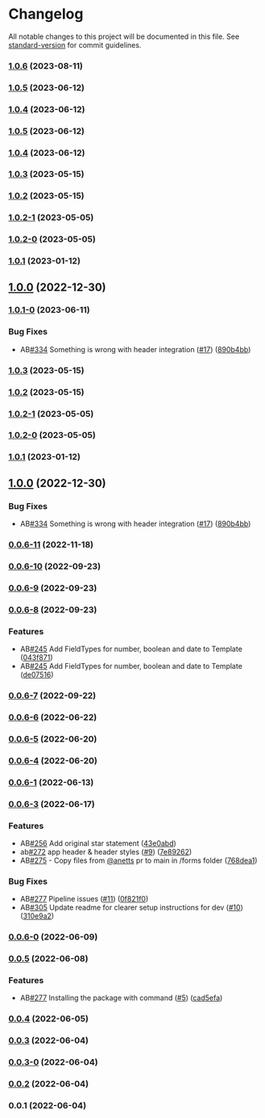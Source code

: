 # Changelog

All notable changes to this project will be documented in this file. See [standard-version](https://github.com/conventional-changelog/standard-version) for commit guidelines.

### [1.0.6](https://github.com/starwit/react-starwit/compare/1.0.4-0...1.0.6) (2023-08-11)

### [1.0.5](https://github.com/starwit/react-starwit/compare/1.0.4...1.0.5) (2023-06-12)

### [1.0.4](https://github.com/starwit/react-starwit/compare/1.0.1-0...1.0.4) (2023-06-12)

### [1.0.5](https://github.com/starwit/react-starwit/compare/1.0.4...1.0.5) (2023-06-12)

### [1.0.4](https://github.com/starwit/react-starwit/compare/1.0.1-0...1.0.4) (2023-06-12)

### [1.0.3](https://github.com/starwit/react-starwit/compare/1.0.2...1.0.3) (2023-05-15)

### [1.0.2](https://github.com/starwit/react-starwit/compare/1.0.2-1...1.0.2) (2023-05-15)

### [1.0.2-1](https://github.com/starwit/react-starwit/compare/1.0.2-0...1.0.2-1) (2023-05-05)

### [1.0.2-0](https://github.com/starwit/react-starwit/compare/1.0.1...1.0.2-0) (2023-05-05)

### [1.0.1](https://github.com/starwit/react-starwit/compare/1.0.0...1.0.1) (2023-01-12)

## [1.0.0](https://github.com/starwit/react-starwit/compare/0.0.6-11...1.0.0) (2022-12-30)

### [1.0.1-0](https://github.com/starwit/react-starwit/compare/0.0.6-11...1.0.1-0) (2023-06-11)


### Bug Fixes

* AB[#334](https://github.com/starwit/react-starwit/issues/334) Something is wrong with header integration ([#17](https://github.com/starwit/react-starwit/issues/17)) ([890b4bb](https://github.com/starwit/react-starwit/commit/890b4bb5d363485bf3cd488218dfdb8a685ebfaa))

### [1.0.3](https://github.com/starwit/react-starwit/compare/1.0.2...1.0.3) (2023-05-15)

### [1.0.2](https://github.com/starwit/react-starwit/compare/1.0.2-1...1.0.2) (2023-05-15)

### [1.0.2-1](https://github.com/starwit/react-starwit/compare/1.0.2-0...1.0.2-1) (2023-05-05)

### [1.0.2-0](https://github.com/starwit/react-starwit/compare/1.0.1...1.0.2-0) (2023-05-05)

### [1.0.1](https://github.com/starwit/react-starwit/compare/1.0.0...1.0.1) (2023-01-12)


## [1.0.0](https://github.com/starwit/react-starwit/compare/0.0.6-11...1.0.0) (2022-12-30)


### Bug Fixes

* AB[#334](https://github.com/starwit/react-starwit/issues/334) Something is wrong with header integration ([#17](https://github.com/starwit/react-starwit/issues/17)) ([890b4bb](https://github.com/starwit/react-starwit/commit/890b4bb5d363485bf3cd488218dfdb8a685ebfaa))

### [0.0.6-11](https://github.com/starwit/react-starwit/compare/0.0.6-7...0.0.6-11) (2022-11-18)

### [0.0.6-10](https://github.com/starwit/react-starwit/compare/0.0.6-9...0.0.6-10) (2022-09-23)

### [0.0.6-9](https://github.com/starwit/react-starwit/compare/0.0.6-8...0.0.6-9) (2022-09-23)

### [0.0.6-8](https://github.com/starwit/react-starwit/compare/0.0.6-6...0.0.6-8) (2022-09-23)


### Features

* AB[#245](https://github.com/starwit/react-starwit/issues/245) Add FieldTypes for number, boolean and date to Template ([043f871](https://github.com/starwit/react-starwit/commit/043f87188098759f2dc624adbf332311a7baa30d))
* AB[#245](https://github.com/starwit/react-starwit/issues/245) Add FieldTypes for number, boolean and date to Template ([de07516](https://github.com/starwit/react-starwit/commit/de075162e76ada8abfe34fe7ad8cf94c27496b0d))

### [0.0.6-7](https://github.com/starwit/react-starwit/compare/0.0.6-6...0.0.6-7) (2022-09-22)


### [0.0.6-6](https://github.com/starwit/react-starwit/compare/0.0.6-5...0.0.6-6) (2022-06-22)

### [0.0.6-5](https://github.com/starwit/react-starwit/compare/0.0.6-4...0.0.6-5) (2022-06-20)

### [0.0.6-4](https://github.com/starwit/react-starwit/compare/0.0.6-3...0.0.6-4) (2022-06-20)

### [0.0.6-1](https://github.com/starwit/react-starwit/compare/0.0.6-0...0.0.6-1) (2022-06-13)

### [0.0.6-3](https://github.com/starwit/react-starwit/compare/0.0.6-0...0.0.6-3) (2022-06-17)

### Features

* AB[#256](https://github.com/starwit/react-starwit/issues/256) Add original star statement ([43e0abd](https://github.com/starwit/react-starwit/commit/43e0abd551c726d71c99cb4c4b96c53b71a948b1))
* ab[#272](https://github.com/starwit/react-starwit/issues/272) app header & header styles ([#9](https://github.com/starwit/react-starwit/issues/9)) ([7e89262](https://github.com/starwit/react-starwit/commit/7e892623449f70c51490a816c65d5db4e67f9471))
* AB[#275](https://github.com/starwit/react-starwit/issues/275) - Copy files from [@anetts](https://github.com/anetts) pr to main in /forms folder ([768dea1](https://github.com/starwit/react-starwit/commit/768dea1970e078e784be969102d72820dc1555b2))


### Bug Fixes

* AB[#277](https://github.com/starwit/react-starwit/issues/277) Pipeline issues ([#11](https://github.com/starwit/react-starwit/issues/11)) ([0f821f0](https://github.com/starwit/react-starwit/commit/0f821f065eebb1cb44a373de3665f3c4a7a2ba37))
* AB[#305](https://github.com/starwit/react-starwit/issues/305) Update readme for clearer setup instructions for dev ([#10](https://github.com/starwit/react-starwit/issues/10)) ([310e9a2](https://github.com/starwit/react-starwit/commit/310e9a268c4d2a5b070a865f31942fe86a96afdf))

### [0.0.6-0](https://github.com/starwit/react-starwit/compare/0.0.5...0.0.6-0) (2022-06-09)

### [0.0.5](https://github.com/starwit/react-starwit/compare/0.0.4...0.0.5) (2022-06-08)


### Features

* AB[#277](https://github.com/starwit/react-starwit/issues/277) Installing the package with command ([#5](https://github.com/starwit/react-starwit/issues/5)) ([cad5efa](https://github.com/starwit/react-starwit/commit/cad5efab68d210b1849ea4b16faf2be3e979897a))

### [0.0.4](https://github.com/starwit/react-starwit/compare/0.0.3...0.0.4) (2022-06-05)

### [0.0.3](https://github.com/starwit/react-starwit/compare/v0.0.3-0...v0.0.3) (2022-06-04)

### [0.0.3-0](https://github.com/starwit/react-starwit/compare/v0.0.2...v0.0.3-0) (2022-06-04)

### [0.0.2](https://github.com/starwit/react-starwit/compare/v0.0.1...v0.0.2) (2022-06-04)

### 0.0.1 (2022-06-04)
